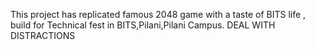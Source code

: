 This project has replicated  famous 2048 game with a taste of BITS life , build for Technical fest in BITS,Pilani,Pilani Campus.
DEAL WITH DISTRACTIONS
